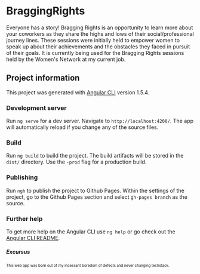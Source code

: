 # BraggingRights

Everyone has a story! Bragging Rights is an opportunity to learn more about your coworkers as they share the highs and lows of their social/professional journey lines. These sessions were initially held to empower women to speak up about their achievements and the obstacles they faced in pursuit of their goals. It is currently being used for the Bragging Rights sessions held by the Women's Network at my current job.

## Project information

This project was generated with [Angular CLI](https://github.com/angular/angular-cli) version 1.5.4.

### Development server

Run `ng serve` for a dev server. Navigate to `http://localhost:4200/`. The app will automatically reload if you change any of the source files.

### Build

Run `ng build` to build the project. The build artifacts will be stored in the `dist/` directory. Use the `-prod` flag for a production build.

### Publishing
Run `ngh` to publish the project to Github Pages. Within the settings of the project, go to the Github Pages section and select `gh-pages branch` as the source.


### Further help

To get more help on the Angular CLI use `ng help` or go check out the [Angular CLI README](https://github.com/angular/angular-cli/blob/master/README.md).

##### Excursus
<sub><sup>This web app was born out of my incessant boredom of defects and never changing techstack. </sub></sup>
